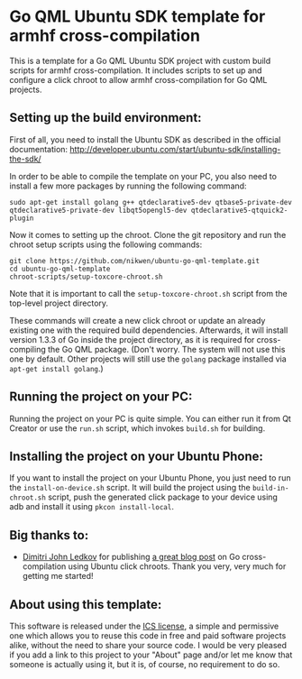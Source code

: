 Go QML Ubuntu SDK template for armhf cross-compilation
======================================================

This is a template for a Go QML Ubuntu SDK project with custom build scripts for armhf cross-compilation.
It includes scripts to set up and configure a click chroot to allow armhf cross-compilation for Go QML projects.

Setting up the build environment:
---------------------------------

First of all, you need to install the Ubuntu SDK as described in the official documentation: http://developer.ubuntu.com/start/ubuntu-sdk/installing-the-sdk/

In order to be able to compile the template on your PC, you also need to install a few more packages by running the following command:

```
sudo apt-get install golang g++ qtdeclarative5-dev qtbase5-private-dev qtdeclarative5-private-dev libqt5opengl5-dev qtdeclarative5-qtquick2-plugin
```

Now it comes to setting up the chroot. Clone the git repository and run the chroot setup scripts using the following commands:

```
git clone https://github.com/nikwen/ubuntu-go-qml-template.git
cd ubuntu-go-qml-template
chroot-scripts/setup-toxcore-chroot.sh
```

Note that it is important to call the `setup-toxcore-chroot.sh` script from the top-level project directory.

These commands will create a new click chroot or update an already existing one with the required build dependencies. Afterwards, it will install version 1.3.3 of Go inside the project directory, as it is required for cross-compiling the Go QML package. (Don't worry. The system will not use this one by default. Other projects will still use the `golang` package installed via `apt-get install golang`.)

Running the project on your PC:
-------------------------------

Running the project on your PC is quite simple. You can either run it from Qt Creator or use the `run.sh` script, which invokes `build.sh` for building.

Installing the project on your Ubuntu Phone:
--------------------------------------------

If you want to install the project on your Ubuntu Phone, you just need to run the `install-on-device.sh` script. It will build the project using the `build-in-chroot.sh` script, push the generated click package to your device using adb and install it using `pkcon install-local`.

Big thanks to:
--------------

 * [Dimitri John Ledkov](https://github.com/xnox "Github profile") for publishing [a great blog post](http://blog.surgut.co.uk/2014/06/cross-compile-go-code-including-cgo.html "cross-compile go code, including cgo") on Go cross-compilation using Ubuntu click chroots. Thank you very, very much for getting me started!

About using this template:
--------------------------

This software is released under the [ICS license](http://choosealicense.com/licenses/isc/), a simple and permissive one which allows you to reuse this code in free and paid software projects alike, without the need to share your source code.
I would be very pleased if you add a link to this project to your "About" page and/or let me know that someone is actually using it, but it is, of course, no requirement to do so.
